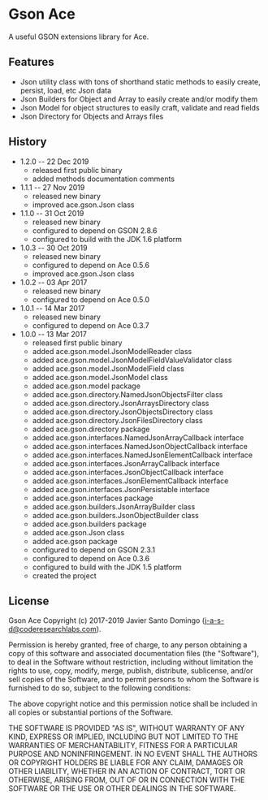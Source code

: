 # Gson Ace
A useful GSON extensions library for Ace.

## Features
- Json utility class with tons of shorthand static methods to easily create, persist, load, etc Json data
- Json Builders for Object and Array to easily create and/or modify them
- Json Model for object structures to easily craft, validate and read fields
- Json Directory for Objects and Arrays files

## History

* 1.2.0 -- 22 Dec 2019
    + released first public binary
    + added methods documentation comments
* 1.1.1 -- 27 Nov 2019
    + released new binary
    + improved ace.gson.Json class
* 1.1.0 -- 31 Oct 2019
    + released new binary
    + configured to depend on GSON 2.8.6
    + configured to build with the JDK 1.6 platform
* 1.0.3 -- 30 Oct 2019
    + released new binary
    + configured to depend on Ace 0.5.6
    + improved ace.gson.Json class
* 1.0.2 -- 03 Apr 2017
    + released new binary
    + configured to depend on Ace 0.5.0
* 1.0.1 -- 14 Mar 2017
    + released new binary
    + configured to depend on Ace 0.3.7
* 1.0.0 -- 13 Mar 2017
    + released first public binary
    + added ace.gson.model.JsonModelReader class
    + added ace.gson.model.JsonModelFieldValueValidator class
    + added ace.gson.model.JsonModelField class
    + added ace.gson.model.JsonModel class
    + added ace.gson.model package
    + added ace.gson.directory.NamedJsonObjectsFilter class
    + added ace.gson.directory.JsonArraysDirectory class
    + added ace.gson.directory.JsonObjectsDirectory class
    + added ace.gson.directory.JsonFilesDirectory class
    + added ace.gson.directory package
    + added ace.gson.interfaces.NamedJsonArrayCallback interface
    + added ace.gson.interfaces.NamedJsonObjectCallback interface
    + added ace.gson.interfaces.NamedJsonElementCallback interface
    + added ace.gson.interfaces.JsonArrayCallback interface
    + added ace.gson.interfaces.JsonObjectCallback interface
    + added ace.gson.interfaces.JsonElementCallback interface
    + added ace.gson.interfaces.JsonPersistable interface
    + added ace.gson.interfaces package
    + added ace.gson.builders.JsonArrayBuilder class
    + added ace.gson.builders.JsonObjectBuilder class
    + added ace.gson.builders package
    + added ace.gson.Json class
    + added ace.gson package
    + configured to depend on GSON 2.3.1
    + configured to depend on Ace 0.3.6
    + configured to build with the JDK 1.5 platform
    + created the project

## License

Gson Ace
Copyright (c) 2017-2019 Javier Santo Domingo (j-a-s-d@coderesearchlabs.com).

Permission is hereby granted, free of charge, to any
person obtaining a copy of this software and associated
documentation files (the "Software"), to deal in the
Software without restriction, including without limitation
the rights to use, copy, modify, merge, publish,
distribute, sublicense, and/or sell copies of the
Software, and to permit persons to whom the Software is
furnished to do so, subject to the following conditions:

The above copyright notice and this permission notice
shall be included in all copies or substantial portions of
the Software.

THE SOFTWARE IS PROVIDED "AS IS", WITHOUT WARRANTY OF ANY
KIND, EXPRESS OR IMPLIED, INCLUDING BUT NOT LIMITED TO THE
WARRANTIES OF MERCHANTABILITY, FITNESS FOR A PARTICULAR
PURPOSE AND NONINFRINGEMENT. IN NO EVENT SHALL THE AUTHORS
OR COPYRIGHT HOLDERS BE LIABLE FOR ANY CLAIM, DAMAGES OR
OTHER LIABILITY, WHETHER IN AN ACTION OF CONTRACT, TORT OR
OTHERWISE, ARISING FROM, OUT OF OR IN CONNECTION WITH THE
SOFTWARE OR THE USE OR OTHER DEALINGS IN THE SOFTWARE.

